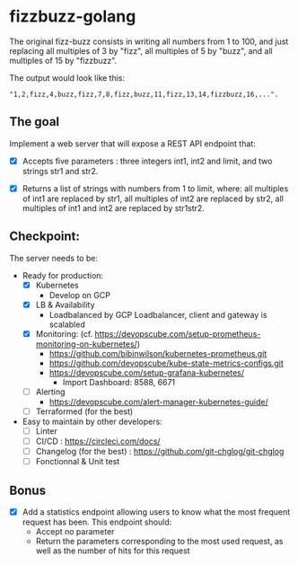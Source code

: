 # fizzbuzz-golang
The original fizz-buzz consists in writing all numbers from 1 to 100, and just replacing all multiples of 3 by "fizz", all multiples of 5 by "buzz", and all multiples of 15 by "fizzbuzz".

The output would look like this:
```
"1,2,fizz,4,buzz,fizz,7,8,fizz,buzz,11,fizz,13,14,fizzbuzz,16,...".
```

## The goal
Implement a web server that will expose a REST API endpoint that: 
  - [x] Accepts five parameters : three integers int1, int2 and limit, and two strings str1 and str2.
  - [x] Returns a list of strings with numbers from 1 to limit, where: all multiples of int1 are replaced by str1, all multiples of int2 are replaced by str2, all multiples of int1 and int2 are replaced by str1str2.


## Checkpoint:
The server needs to be:
  - Ready for production:
	- [x] Kubernetes
	  - Develop on GCP
	- [x] LB & Availability
	  - Loadbalanced by GCP Loadbalancer, client and gateway is scalabled
	- [x] Monitoring: (cf. https://devopscube.com/setup-prometheus-monitoring-on-kubernetes/)
	  - https://github.com/bibinwilson/kubernetes-prometheus.git
	  - https://github.com/devopscube/kube-state-metrics-configs.git
	  - https://devopscube.com/setup-grafana-kubernetes/
	    - Import Dashboard: 8588, 6671
	- [ ] Alerting
	  - https://devopscube.com/alert-manager-kubernetes-guide/
	- [ ] Terraformed (for the best)

  - Easy to maintain by other developers:
	- [ ] Linter
	- [ ] CI/CD : https://circleci.com/docs/
	- [ ] Changelog (for the best) : https://github.com/git-chglog/git-chglog
	- [ ] Fonctionnal & Unit test

## Bonus
  - [x] Add a statistics endpoint allowing users to know what the most frequent request has been. This endpoint should:
	- Accept no parameter
	- Return the parameters corresponding to the most used request, as well as the number of hits for this request